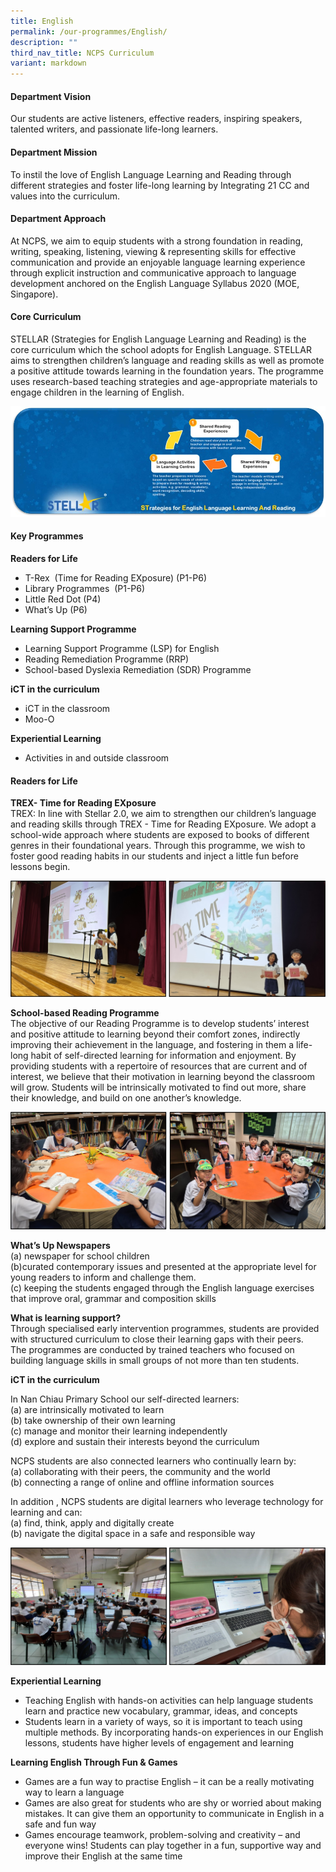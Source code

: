 ```yaml
---
title: English
permalink: /our-programmes/English/
description: ""
third_nav_title: NCPS Curriculum
variant: markdown
---
```

#### **Department Vision** 

Our students are active listeners, effective readers, inspiring speakers, talented writers, and passionate life-long learners.

#### **Department Mission**  

To instil the love of English Language Learning and Reading through different strategies and foster life-long learning by Integrating 21 CC and values into the curriculum.

#### **Department Approach**  
   
At NCPS, we aim to equip students with a strong foundation in reading, writing, speaking, listening, viewing &amp; representing skills for effective communication and provide an enjoyable language learning experience through explicit instruction and communicative approach to language development anchored on the English Language Syllabus 2020 (MOE, Singapore).

#### **Core Curriculum**  

STELLAR (Strategies for English Language Learning and Reading) is the core
curriculum which the school adopts for English Language. STELLAR aims to
strengthen children’s language and reading skills as well as promote a
positive attitude towards learning in the foundation years. The programme
uses research-based teaching strategies and age-appropriate materials to
engage children in the learning of English.

![](/images/Our%20Curriculum_English/stellar_2025.jpg)


#### **Key Programmes**  
   
**Readers for Life**

* T-Rex&nbsp; (Time for Reading EXposure) (P1-P6)
* Library Programmes&nbsp; (P1-P6)
* Little Red Dot (P4)
* What’s Up (P6)

**Learning Support Programme**

* Learning Support Programme (LSP) for English
* Reading Remediation Programme (RRP)
* School-based Dyslexia Remediation (SDR) Programme 

**iCT in the curriculum**

* iCT in the classroom
* Moo-O

**Experiential Learning**
* Activities in and outside classroom

#### Readers for Life
**TREX- Time for Reading EXposure**<br>
TREX: In line with Stellar 2.0, we aim to strengthen our children’s language and reading skills through TREX - Time for Reading EXposure. We adopt a school-wide approach where students are exposed to books of different genres in their foundational years. Through this programme, we wish to foster good reading habits in our students and inject a little fun before lessons begin.

![](/images/Our%20Curriculum_English/Trex_2025.jpg)


**School-based Reading Programme**<br>
The objective of our Reading Programme is to develop students’ interest and positive attitude to
learning beyond their comfort zones, indirectly improving their achievement in the language, and
fostering in them a life-long habit of self-directed learning for information and enjoyment. By
providing students with a repertoire of resources that are current and of interest, we believe that
their motivation in learning beyond the classroom will grow. Students will be intrinsically motivated
to find out more, share their knowledge, and build on one another’s knowledge.

![](/images/Our%20Curriculum_English/Reading_2025.jpg)

**What’s Up Newspapers**<br>
(a) newspaper for school children<br>
(b)curated contemporary issues and presented at the appropriate level for young readers to inform and challenge them.<br> 
(c) keeping the students engaged through the English language exercises that improve oral, grammar and composition skills

**What is learning support?**<br>
Through specialised early intervention programmes, students are provided with structured curriculum to close their learning gaps with their peers.<br>
The programmes are conducted by trained teachers who focused on building language skills in small groups of not more than ten students.

**iCT in the curriculum**

In Nan Chiau Primary School our self-directed learners:<br>
(a) are intrinsically motivated to learn<br>
(b) take ownership of their own learning<br>
(c) manage and monitor their learning independently<br>
(d) explore and sustain their interests beyond the curriculum

NCPS students are also connected learners who continually learn by:<br>
(a) collaborating with their peers, the community and the world<br>
(b) connecting a range of online and offline information sources

In addition , NCPS students are digital learners who leverage
technology for learning and can:<br>
(a) find, think, apply and digitally create<br>
(b) navigate the digital space in a safe and responsible way

![](/images/Our%20Curriculum_English/eng_ict01_2025.jpg)

**Experiential Learning**  
   
* Teaching English with hands-on activities can help language students learn and practice new vocabulary, grammar, ideas, and concepts
* Students learn in a variety of ways, so it is important to teach using multiple methods.&nbsp;By incorporating hands-on experiences in our English lessons, students have higher levels of engagement and learning

**Learning English Through Fun &amp; Games** 

* Games are a fun way to practise English – it can be a really motivating way to learn a language
* Games are also great for students who are shy or worried about making mistakes. It can give them an opportunity to communicate in English in a safe and fun way
* Games encourage teamwork, problem-solving and creativity – and everyone wins! Students can play together in a fun, supportive way and improve their English at the same time